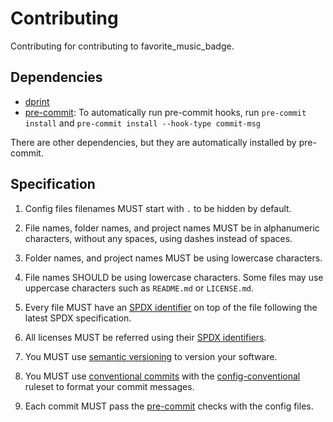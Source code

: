 <!-- SPDX-License-Identifier: AGPL-3.0-or-later -->

# Contributing

Contributing for contributing to favorite_music_badge.

## Dependencies

- [dprint](https://github.com/dprint/dprint)
- [pre-commit](https://github.com/pre-commit/pre-commit): To automatically run
  pre-commit hooks, run `pre-commit install` and
  `pre-commit install --hook-type commit-msg`

There are other dependencies, but they are automatically installed by
pre-commit.

## Specification

1. Config files filenames MUST start with `.` to be hidden by default.

2. File names, folder names, and project names MUST be in alphanumeric
   characters, without any spaces, using dashes instead of spaces.

3. Folder names, and project names MUST be using lowercase characters.

4. File names SHOULD be using lowercase characters. Some files may use uppercase
   characters such as `README.md` or `LICENSE.md`.

5. Every file MUST have an
   [SPDX identifier](https://spdx.dev/learn/handling-license-info/) on top of
   the file following the latest SPDX specification.

6. All licenses MUST be referred using their
   [SPDX identifiers](https://spdx.org/licenses/).

7. You MUST use [semantic versioning](https://semver.org/) to version your
   software.

8. You MUST use [conventional commits](https://conventionalcommits.org/) with
   the
   [config-conventional](https://npmjs.com/package/@commitlint/config-conventional)
   ruleset to format your commit messages.

9. Each commit MUST pass the
   [pre-commit](https://github.com/pre-commit/pre-commit) checks with the config
   files.
